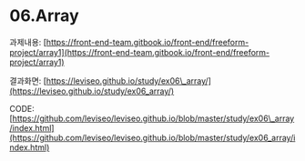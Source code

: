 # 06.Array

과제내용: [https://front-end-team.gitbook.io/front-end/freeform-project/array1](https://front-end-team.gitbook.io/front-end/freeform-project/array1)

결과화면: [https://leviseo.github.io/study/ex06\_array/](https://leviseo.github.io/study/ex06_array/)

CODE: [https://github.com/leviseo/leviseo.github.io/blob/master/study/ex06\_array/index.html](https://github.com/leviseo/leviseo.github.io/blob/master/study/ex06_array/index.html)

